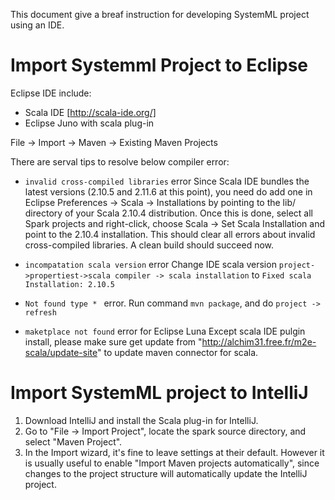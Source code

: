This document give a breaf instruction for developing SystemML project using an IDE. 


# Import Systemml Project to Eclipse
Eclipse IDE include:
* Scala IDE [http://scala-ide.org/]
* Eclipse Juno with scala plug-in

 File -> Import -> Maven -> Existing Maven Projects

There are serval tips to resolve below compiler error:
* `invalid cross-compiled libraries` error
Since Scala IDE bundles the latest versions (2.10.5 and 2.11.6 at this point), you need do add one  in Eclipse Preferences -> Scala -> Installations by pointing to the lib/ directory of your Scala 2.10.4 distribution. Once this is done, select all Spark projects and right-click, choose Scala -> Set Scala Installation and point to the 2.10.4 installation. This should clear all errors about invalid cross-compiled libraries. A clean build should succeed now.

* `incompatation scala version` error
Change IDE scala version `project->propertiest->scala compiler -> scala installation` to `Fixed scala Installation: 2.10.5`

* `Not found type * ` error.
Run command `mvn package`, and do `project -> refresh`

* `maketplace not found` error for Eclipse Luna
Except scala IDE pulgin install, please make sure get update from "http://alchim31.free.fr/m2e-scala/update-site" to update maven connector for scala.

# Import SystemML project to IntelliJ

 1. Download IntelliJ and install the Scala plug-in for IntelliJ.
 2. Go to "File -> Import Project", locate the spark source directory, and select "Maven Project".
 3. In the Import wizard, it's fine to leave settings at their default. However it is usually useful to enable "Import Maven projects automatically", since changes to the project structure will automatically update the IntelliJ project.